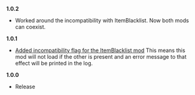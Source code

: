 **1.0.2**

* Worked around the incompatibility with ItemBlacklist. Now both mods can coexist.

**1.0.1**

* [Added incompatibility flag for the ItemBlacklist mod](https://github.com/SChinchi/TricornEliteEquipment/issues/1)
This means this mod will not load if the other is present and an error message to that effect will be printed in the log.

**1.0.0**

* Release
